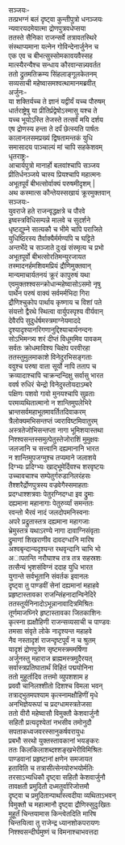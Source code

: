 सञ्जयः-  
तत्प्रभग्नं बलं दृष्ट्वा कुन्तीपुत्रो धनञ्जयः  
न्यवारयदमेयात्मा द्रोणपुत्रवधेप्सया  
ततस्ते सैनिका राजन्सर्वे तत्रावतस्थिरे  
संस्थाप्यमाना यत्नेन गोविन्देनार्जुनेन च  
एक एव च बीभत्सुस्सोमकावयवैस्सह  
मात्स्यैरन्यैश्च सन्धाय कौरवान्सन्न्यवर्तत  
ततो द्रुतमतिक्रम्य सिंहलाङ्गूलकेतनम्  
सव्यसाची महेष्वासमश्वत्थामानमब्रवीत्  
अर्जुनः-  
या शक्तिर्यच्च ते ज्ञानं यद्वीर्यं यच्च पौरुषम्  
धार्तराष्ट्रेषु या प्रीतिर्प्रद्वेषोऽस्मासु यश्च ते  
यच्च भूयोऽस्ति तेजस्ते तत्सर्वं मयि दर्शय  
एष द्रोणस्य हन्ता ते दर्पं छेत्स्यति पार्षतः  
कालानलसमप्रख्यं द्विषतामन्तकं युधि  
समासादय पाञ्चाल्यं मां चापि सहकेशवम्  
धृतराष्ट्रः-   
आचार्यपुत्रो मानार्हो बलवांश्चापि सञ्जय  
प्रीतिर्धनञ्जये चास्य प्रियश्चापि महात्मनः  
अभूतपूर्वं बीभत्सोर्वाक्यं परुषमीदृशम् |  
अथ कस्मात्स कौन्तेयस्सखायं क्रूरमुक्तवान्  
सञ्जयः-  
युवराजे हते राजन्वृद्धक्षत्रे च पौरवे  
इष्वस्त्रविधिसम्पन्ने मालवे च सुदर्शने  
धृष्टद्युम्ने सात्यकौ च भीमे चापि पराजिते  
युधिष्ठिरस्य तैर्वाक्यैर्मर्मण्यपि च घट्टिते  
अन्तर्भेदे च सञ्जाते दुःखं संस्मृत्य च प्रभो  
अभूतपूर्वो बीभत्सोरतिमन्युरजायत  
तस्मादनर्हमशिवमप्रियं द्रौणिमुक्तवान्  
मान्यमाचार्यतनयं क्रूरं कापुरुषं यथा  
एवमुक्तश्श्वसन्क्रोधान्महेष्वासोऽसमो नृषु  
पार्थेन परुषं वाक्यं सर्वमर्मभिदा गिरा  
द्रौणिश्चुकोप पार्थाय कृष्णाय च विशां पते  
संयत्तो द्वैरथे स्थित्वा वार्युपस्पृश्य वीर्यवान्  
देवैरपि सुदुर्धर्षमस्त्रमाग्नेयमाददे  
दृश्यादृश्यानरिगणानुद्दिश्याचार्यनन्दनः  
सोऽभिमन्त्र्य शरं दीप्तं विधूममिव पावकम्  
सर्वतः क्रोधमाविश्य चिक्षेप परवीरहा  
ततस्तुमुलमाकाशे विनेदुरभिसङ्गताः  
ववुश्च परुषा वाता सूर्यो नापि तताप च  
क्रव्यादाश्चापि चाक्रन्दन्दिक्षु सर्वासु भारत  
ववर्ष रुधिरं चेन्द्रो विनेदुस्तोयदाऽम्बरे  
पक्षिणः पशवो गावो मुनयश्चापि सुव्रताः  
परमव्यथितात्मानो न शान्तिमुपलेभिरे  
भ्रान्तसर्वमहाभूतमावर्तितदिवाकरम्  
त्रैलोक्यमभिसन्तप्तं ज्वराविष्टमिवातुरम्  
अस्त्रतेजोभिसन्तप्ता नागा भूमिशयास्तथा  
निश्श्वसन्तस्समुत्पेतुस्तेजोराशिं मुमुक्षवः  
जलजानि च सत्त्वानि दह्यमानानि भारत  
न शान्तिमुपजग्मुश्च तप्यमाने जलाशये  
दिग्भ्यः प्रदिग्भ्यः खाद्भूमेर्दिवश्च शरवृष्टयः  
उच्चावचाश्च सम्पेतुर्गरुडानिलरंहसः  
तैश्शरैर्द्रोणपुत्रस्य वज्रवेगैस्समाहताः  
प्रदग्धाश्शत्रवाः पेतुरग्निदग्धा इव द्रुमाः  
दह्यमाना महानागाः पेतुरुर्व्यां समन्ततः  
रवन्तो भैरवं नादं जलदोपमनिस्वनाः  
अपरे प्रद्रुतास्तत्र दह्यमाना महागजाः  
भ्रेमुस्तत्र यथाऽरण्ये नागा दावाग्निसंवृताः  
द्रुमाणां शिखराणीव दावदग्धानि मारिष  
अश्वबृन्दान्यदृश्यन्त रथवृन्दानि चाभि भो  
अापतन्ति नरौघाश्च तत्र तत्र सहस्रशः  
तत्सैन्यं भृशसंविग्नं ददाह युधि भारत  
युगान्ते सर्वभूतानि संवर्तक इवानलः  
दृष्ट्वा तु पाण्डवीं सेनां दह्यमानां महाहवे  
प्रहृष्टास्तावका राजन्सिंहनादान्विनेदिरे  
ततस्तूर्यनिनादोऽभून्नानावादित्रमिश्रितः  
तूर्णमाजघ्निरे हृष्टास्तावका जितकाशिनः  
कृत्स्ना ह्यक्षौहिणी राजन्सव्यसाची च पाण्डवः  
तमसा संवृते लोके नादृश्यन्त महाहवे  
नैव नस्तादृशं राजन्दृष्टपूर्वं न च श्रुतम्  
यादृशं द्रोणपुत्रेण सृष्टमस्त्रममर्षिणा  
अर्जुनस्तु महाराज ब्राह्ममस्त्रमुदैरयत्  
सर्वास्त्रप्रतिघातार्थं विहितं पद्मयोनिना  
ततो मुहूर्तादिव तत्तमो व्युपशशाम ह  
प्रववौ चानिलश्शीतो दिशश्च विमला भवन्  
तत्राद्भुतमपश्याम कृत्स्नामक्षौहिणीं मृधे  
अनभिज्ञेयरूपां च प्रदग्धामस्त्रतेजसा  
ततो वीरौ महेष्वासौ विमुक्तौ केशवार्जुनौ  
सहितौ प्रत्यदृश्येतां नभसीव तमोनुदौ  
सपताकध्वजवरस्सानुकर्षवरायुधः  
प्रबभौ सरथो युक्तस्तावकानां भयङ्करः  
ततः किलकिलाशब्दश्शङ्खभेरीविमिश्रितः  
पाण्डवानां प्रहृष्टानां क्षणेन समजायत  
हताविति च तत्रासीत्सेनयोरुभयोर्मतिः  
तरसाऽभ्यधिकौ दृष्ट्वा सहितौ केशवार्जुनौ  
तावक्षतौ प्रमुदितौ दध्मतुर्वारिजोत्तमौ  
दृष्ट्वा च प्रमुदितान्पार्थांस्त्वदीया व्यथिताऽभवन्  
विमुक्तौ च महात्मानौ दृष्ट्वा द्रौणिस्सुदुःखितः  
मुहूर्तं चिन्तयामास किन्त्वेतदिति मारिष  
चिन्तयित्वा तु राजेन्द्र ध्यानशोकपरायणः  
निश्श्वसन्दीर्घमुष्णं च विमनाश्चाभवत्तदा  
